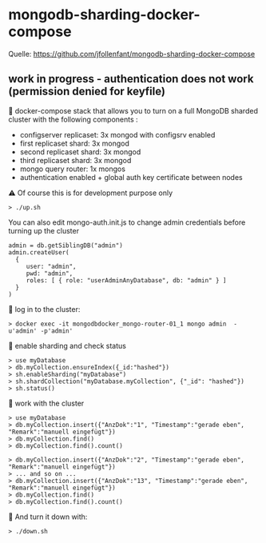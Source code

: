 # mongodb-sharding-docker-compose

Quelle: https://github.com/jfollenfant/mongodb-sharding-docker-compose 



## work in progress - authentication does not work (permission denied for keyfile)




:whale: docker-compose stack that allows you to turn on a full MongoDB sharded cluster with the following components :

 * configserver replicaset: 3x mongod with configsrv enabled 
 * first replicaset shard: 3x mongod 
 * second replicaset shard: 3x mongod
 * third replicaset shard: 3x mongod
 * mongo query router: 1x mongos
 * authentication enabled + global auth key certificate between nodes

:warning: Of course this is for development purpose only  

    > ./up.sh
    
    
You can also edit mongo-auth.init.js to change admin credentials before turning up the cluster

    admin = db.getSiblingDB("admin")
    admin.createUser(
      {
         user: "admin",
         pwd: "admin",
         roles: [ { role: "userAdminAnyDatabase", db: "admin" } ] 
      }
    )


:beer: log in to the cluster:

    > docker exec -it mongodbdocker_mongo-router-01_1 mongo admin  -u'admin' -p'admin'


:beer: enable sharding and check status

    > use myDatabase
    > db.myCollection.ensureIndex({_id:"hashed"})
    > sh.enableSharding("myDatabase")
    > sh.shardCollection("myDatabase.myCollection", {"_id": "hashed"})
    > sh.status()    


:tropical_drink: work with the cluster

    > use myDatabase
    > db.myCollection.insert({"AnzDok":"1", "Timestamp":"gerade eben", "Remark":"manuell eingefügt"})
    > db.myCollection.find()
    > db.myCollection.find().count()

    > db.myCollection.insert({"AnzDok":"2", "Timestamp":"gerade eben", "Remark":"manuell eingefügt"})
    > ... and so on ...
    > db.myCollection.insert({"AnzDok":"13", "Timestamp":"gerade eben", "Remark":"manuell eingefügt"})
    > db.myCollection.find()
    > db.myCollection.find().count()
    

:beer: And turn it down with:

    > ./down.sh

